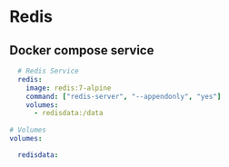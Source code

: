 # Redis

## Docker compose service

```yml
  # Redis Service
  redis:
    image: redis:7-alpine
    command: ["redis-server", "--appendonly", "yes"]
    volumes:
      - redisdata:/data
  
# Volumes
volumes:

  redisdata:
```
